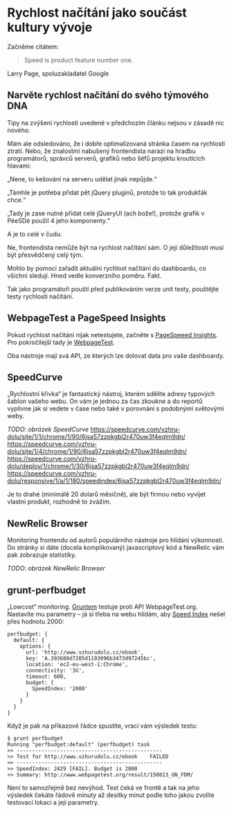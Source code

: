# Rychlost načítání jako součást kultury vývoje

Začněme citátem:

> Speed is product feature number one.

Larry Page, spoluzakladatel Google


## Narvěte rychlost načítání do svého týmového DNA

Tipy na zvýšení rychlosti uvedené v předchozím článku nejsou v zásadě nic nového.

Mám ale odsledováno, že i dobře optimalizovaná stránka časem na rychlosti ztratí. Nebo, že znalostmi nabušený frontendista narazí na hradbu programátorů, správců serverů, grafiků nebo šéfů projektu kroutících hlavami:

„Nene, to kešování na serveru udělat jinak nepůjde.“

„Támhle je potřeba přidat pět jQuery pluginů, protože to tak produkťák chce.“

„Tady je zase nutné přidat celé jQueryUI (ach bože!), protože grafik v PéeSDé použil 4 jeho komponenty.“

A je to celé v čudu.

Ne, frontendista nemůže být na rychlost načítání sám. O její důležitosti musí být přesvědčený celý tým. 

Mohlo by pomoci zařadit aktuální rychlost načítání do dashboardu, co všichni sledují. Hned vedle konverzního poměru. Fakt. 

Tak jako programátoři pouští před publikováním verze unit testy, pouštějte testy rychlosti načítání.

## WebpageTest a PageSpeed Insights

Pokud rychlost načítání nijak netestujete, začněte s [PageSpeeed Insights](https://developers.google.com/speed/pagespeed/insights/). Pro pokročilejší tady je [WebpageTest](http://www.webpagetest.org/).

Oba nástroje mají svá API, ze kterých lze dolovat data pro vaše dashboardy. 

## SpeedCurve

„Rychlostní křivka“ je fantastický nástroj, kterém sdělíte adresy typových šablon vašeho webu. On vám je jednou za čas zkoukne a do reportů vyplivne jak si vedete v čase nebo také v porovnání s podobnými světovými weby.

*TODO: obrázek SpeedCurve*
https://speedcurve.com/vzhru-dolu/site/1/1/chrome/1/90/6jsa57zzpkgbl2r470uw3f4eqlm9dn/
https://speedcurve.com/vzhru-dolu/site/1/4/chrome/1/90/6jsa57zzpkgbl2r470uw3f4eqlm9dn/
https://speedcurve.com/vzhru-dolu/deploy/1/chrome/1/30/6jsa57zzpkgbl2r470uw3f4eqlm9dn/
https://speedcurve.com/vzhru-dolu/responsive/1/a/1/180/speedindex/6jsa57zzpkgbl2r470uw3f4eqlm9dn/

Je to drahé (minimálě 20 dolarů měsíčně), ale být firmou nebo vyvíjet vlastní produkt, rozhodně to zvážím.


## NewRelic Browser

Monitoring frontendu od autorů populárního nástroje pro hlídání výkonnosti. Do stránky si dáte (docela komplikovaný) javascriptový kód a NewRelic vám pak zobrazuje statistiky.

*TODO: obrázek NewRelic Browser*

## grunt-perfbudget

„Lowcost“ monitoring. [Gruntem](grunt.md) testuje proti API WebpageTest.org. Nastavíte mu parametry – já si třeba na webu hlídám, aby [Speed Index](https://sites.google.com/a/webpagetest.org/docs/using-webpagetest/metrics/speed-index) nešel přes hodnotu 2000:

```
perfbudget: {
  default: {
    options: {
      url: 'http://www.vzhurudolu.cz/ebook',
      key: 'A.393688d7205d1193096b3473d97245bc',
      location: 'ec2-eu-west-1:Chrome',
      connectivity: '3G',
      timeout: 600,
      budget: {
        SpeedIndex: '2000'
      }
    }
  }
}
```

Když je pak na příkazové řádce spustíte, vrací vám výsledek testu:

```
$ grunt perfbudget
Running "perfbudget:default" (perfbudget) task
>> -----------------------------------------------
>> Test for http://www.vzhurudolu.cz/ebook 	  FAILED
>> -----------------------------------------------
>> SpeedIndex: 2429 [FAIL]. Budget is 2000
>> Summary: http://www.webpagetest.org/result/150813_GN_FDM/
```

Není to samozřejmě bez nevýhod. Test čeká ve frontě a tak na jeho výsledek čekáte řádově minuty až desítky minut podle toho jakou zvolíte testovací lokaci a její parametry.
